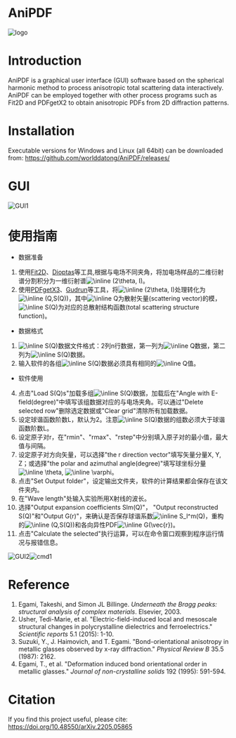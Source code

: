 # AniPDF
![logo](https://github.com/worlddatong/Anisotropic-PDF/blob/main/imgs/9.png)

# Introduction
AniPDF is a graphical user interface (GUI) software based on the spherical harmonic method to process anisotropic total scattering data interactively.
AniPDF can be employed together with other process programs such as Fit2D and PDFgetX2 to obtain anisotropic PDFs from 2D diffraction patterns.

# Installation
Executable versions for Windows and Linux (all 64bit) can be downloaded from:
https://github.com/worlddatong/AniPDF/releases/
  
# GUI
![GUI1](https://github.com/worlddatong/Anisotropic-PDF/blob/main/imgs/5.png)

# 使用指南
- 数据准备
1. 使用[Fit2D](https://www.esrf.fr/computing/scientific/FIT2D/)、[Dioptas](https://github.com/Dioptas/Dioptas)等工具,根据与电场不同夹角，将加电场样品的二维衍射谱分割积分为一维衍射谱<img src="https://latex.codecogs.com/svg.image?\inline&space;(2\theta,&space;I)" title="\inline (2\theta, I)" />。
2. 使用[PDFgetX3](https://www.diffpy.org/products/pdfgetx.html)、[Gudrun](https://www.isis.stfc.ac.uk/Pages/Gudrun.aspx)等工具，将<img src="https://latex.codecogs.com/svg.image?\inline&space;(2\theta,&space;I)" title="\inline (2\theta, I)" />处理转化为<img src="https://latex.codecogs.com/svg.image?\inline&space;(Q,S(Q))" title="\inline (Q,S(Q))" />，其中<img src="https://latex.codecogs.com/svg.image?\inline&space;Q" title="\inline Q" />为散射矢量(scattering vector)的模，<img src="https://latex.codecogs.com/svg.image?\inline&space;S(Q)" title="\inline S(Q)" />为对应的总散射结构函数(total scattering structure function)。

- 数据格式
1. <img src="https://latex.codecogs.com/svg.image?\inline&space;S(Q)" title="\inline S(Q)" />数据文件格式：2列n行数据，第一列为<img src="https://latex.codecogs.com/svg.image?\inline&space;Q" title="\inline Q" />数据，第二列为<img src="https://latex.codecogs.com/svg.image?\inline&space;S(Q)" title="\inline S(Q)" />数据。
2. 输入软件的各组<img src="https://latex.codecogs.com/svg.image?\inline&space;S(Q)" title="\inline S(Q)" />数据必须具有相同的<img src="https://latex.codecogs.com/svg.image?\inline&space;Q" title="\inline Q" />值。

- 软件使用
4. 点击"Load S(Q)s"加载多组<img src="https://latex.codecogs.com/svg.image?\inline&space;S(Q)" title="\inline S(Q)" />数据，加载后在"Angle with E-field(degree)"中填写该组数据对应的与电场夹角。可以通过"Delete selected row"删除选定数据或"Clear grid"清除所有加载数据。
5. 设定球谐函数阶数L，默认为2。注意<img src="https://latex.codecogs.com/svg.image?\inline&space;S(Q)" title="\inline S(Q)" />数据的组数必须大于球谐函数阶数L。
6. 设定原子对r，在"rmin"、"rmax"、"rstep"中分别填入原子对的最小值，最大值与间隔。
7. 设定原子对方向矢量，可以选择"the r direction vector"填写矢量分量X, Y, Z；或选择"the polar and azimuthal angle(degree)"填写球坐标分量<img src="https://latex.codecogs.com/svg.image?\inline&space;\theta" title="\inline \theta" />, <img src="https://latex.codecogs.com/svg.image?\inline&space;\varphi" title="\inline \varphi" />。
8. 点击"Set Output folder"，设定输出文件夹，软件的计算结果都会保存在该文件夹内。
9. 在"Wave length"处输入实验所用X射线的波长。
10. 选择"Output expansion coefficients Slm(Q)"， "Output reconstructed S(Q)"和"Output G(r)"，来确认是否保存球谐系数<img src="https://latex.codecogs.com/svg.image?\inline&space;S_l^m(Q)" title="\inline S_l^m(Q)" />，重构的<img src="https://latex.codecogs.com/svg.image?\inline&space;(Q,S(Q))" title="\inline (Q,S(Q))" />和各向异性PDF<img src="https://latex.codecogs.com/svg.image?\inline&space;G(\vec{r})" title="\inline G(\vec{r})" />。
11. 点击"Calculate the selected"执行运算，可以在命令窗口观察到程序运行情况与报错信息。

![GUI2](https://github.com/worlddatong/Anisotropic-PDF/blob/main/imgs/6.png)![cmd1](https://github.com/worlddatong/Anisotropic-PDF/blob/main/imgs/8.png)

# Reference
1. Egami, Takeshi, and Simon JL Billinge. *Underneath the Bragg peaks: structural analysis of complex materials*. Elsevier, 2003.
2. Usher, Tedi-Marie, et al. "Electric-field-induced local and mesoscale structural changes in polycrystalline dielectrics and ferroelectrics." *Scientific reports* 5.1 (2015): 1-10.
3. Suzuki, Y., J. Haimovich, and T. Egami. "Bond-orientational anisotropy in metallic glasses observed by x-ray diffraction." *Physical Review B* 35.5 (1987): 2162.
4. Egami, T., et al. "Deformation induced bond orientational order in metallic glasses." *Journal of non-crystalline solids* 192 (1995): 591-594.

# Citation
If you find this project useful, please cite:
https://doi.org/10.48550/arXiv.2205.05865
